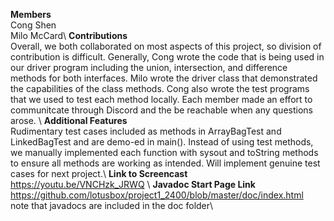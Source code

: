 
**Members**\
Cong Shen\
Milo McCard\\
**Contributions**\
Overall, we both collaborated on most aspects of this project, so division of contribution is difficult.  Generally, Cong wrote the code that is being used in our driver program including the union, intersection, and difference methods for both interfaces. Milo wrote the driver class that demonstrated the capabilities of the class methods. Cong also wrote the test programs that we used to test each method locally. Each member made an effort to communitcate through Discord and the be reachable when any questions arose. \\
**Additional Features**\
Rudimentary test cases included as methods in ArrayBagTest and LinkedBagTest and are demo-ed in main().  Instead of using test methods, we manually implemented each function with sysout and toString methods to ensure all methods are working as intended.  Will implement genuine test cases for next project.\\
**Link to Screencast**\
https://youtu.be/VNCHzk_JRWQ \\
**Javadoc Start Page Link**\
https://github.com/lotusbox/project1_2400/blob/master/doc/index.html \
note that javadocs are included in the doc folder\
